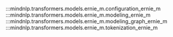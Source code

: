 :::mindnlp.transformers.models.ernie_m.configuration_ernie_m
:::mindnlp.transformers.models.ernie_m.modeling_ernie_m
:::mindnlp.transformers.models.ernie_m.modeling_graph_ernie_m
:::mindnlp.transformers.models.ernie_m.tokenization_ernie_m